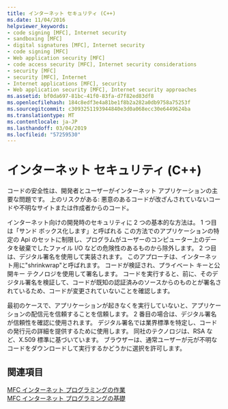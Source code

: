 ```yaml
---
title: インターネット セキュリティ (C++)
ms.date: 11/04/2016
helpviewer_keywords:
- code signing [MFC], Internet security
- sandboxing [MFC]
- digital signatures [MFC], Internet security
- code signing [MFC]
- Web application security [MFC]
- code access security [MFC], Internet security considerations
- security [MFC]
- security [MFC], Internet
- Internet applications [MFC], security
- Web application security [MFC], Internet security approaches
ms.assetid: bf0da697-81bc-41f0-83fa-d7f82ed83df8
ms.openlocfilehash: 184c8edf3e4a81be1f8b2a282a0db9758a75253f
ms.sourcegitcommit: c3093251193944840e3d0a068ecc30e6449624ba
ms.translationtype: MT
ms.contentlocale: ja-JP
ms.lasthandoff: 03/04/2019
ms.locfileid: "57259530"
---
```

# <a name="internet-security-c"></a>インターネット セキュリティ (C++)

コードの安全性は、開発者とユーザーがインターネット アプリケーションの主要な問題です。 上のリスクがある: 悪意のあるコードが改ざんされていないコードや不明なサイトまたは作成者からのコード。

インターネット向けの開発時のセキュリティに 2 つの基本的な方法は。 1 つ目は「サンド ボックス化します」と呼ばれる この方法でのアプリケーションの特定の Api のセットに制限し、プログラムがユーザーのコンピューター上のデータを破棄でしたファイル I/O などの危険性のあるものから除外します。 2 つ目は、デジタル署名を使用して実装されます。 このアプローチは、インターネット用に"shrinkwrap"と呼ばれます。 コードが検証され、プライベート キーと公開キー テクノロジを使用して署名します。 コードを実行すると、前に、そのデジタル署名を検証して、コードが既知の認証済みのソースからのものとが署名されているため、コードが変更されていないことを確認します。

最初のケースで、アプリケーションが起きなくを実行していないと、アプリケーションの配信元を信頼することを信頼します。 2 番目の場合は、デジタル署名が信頼性を確認に使用されます。 デジタル署名では業界標準を特定し、コードの発行元の詳細を提供するために使用します。 同社のテクノロジは、RSA など、X.509 標準に基づいています。 ブラウザーは、通常ユーザーが元が不明なコードをダウンロードして実行するかどうかに選択を許可します。

## <a name="see-also"></a>関連項目

[MFC インターネット プログラミングの作業](../mfc/mfc-internet-programming-tasks.md)<br/>
[MFC インターネット プログラミングの基礎](../mfc/mfc-internet-programming-basics.md)
